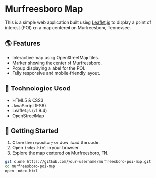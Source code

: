 
# Murfreesboro  Map

This is a simple web application built using [Leaflet.js](https://leafletjs.com/) to display a point of interest (POI) on a map centered on Murfreesboro, Tennessee.

## 🌎 Features

- Interactive map using OpenStreetMap tiles.
- Marker showing the center of Murfreesboro.
- Popup displaying a label for the POI.
- Fully responsive and mobile-friendly layout.

## 📍 Technologies Used

- HTML5 & CSS3
- JavaScript (ES6)
- Leaflet.js (v1.9.4)
- OpenStreetMap

## 🚀 Getting Started

1. Clone the repository or download the code.
2. Open `index.html` in your browser.
3. Explore the map centered on Murfreesboro, TN.

```bash
git clone https://github.com/your-username/murfreesboro-poi-map.git
cd murfreesboro-poi-map
open index.html
